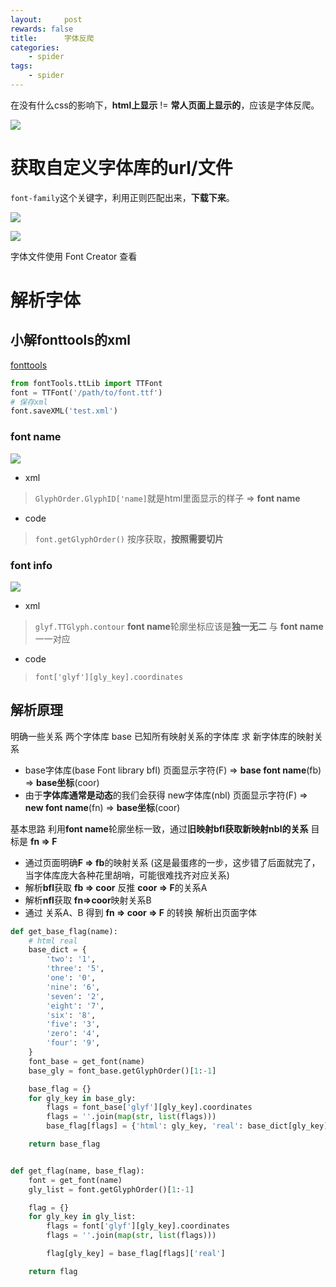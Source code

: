 ```yaml
---
layout:     post
rewards: false
title:      字体反爬
categories:
    - spider
tags:
    - spider
---
```



在没有什么css的影响下，**html上显示** != **常人页面上显示的**，应该是字体反爬。

![](https://cdn.jsdelivr.net/gh/631068264/img/006tNc79ly1g2gcg7n43uj31ki0u0wh7.jpg)



# 获取自定义字体库的url/文件

`font-family`这个关键字，利用正则匹配出来，**下载下来**。

![](https://cdn.jsdelivr.net/gh/631068264/img/006tNc79ly1g2gcwmm6aaj326i0pcwgz.jpg)


![](https://cdn.jsdelivr.net/gh/631068264/img/006tNc79ly1g2gd070c5wj31n80scabi.jpg)

字体文件使用 Font Creator 查看


# 解析字体


## 小解fonttools的xml
[fonttools](https://github.com/fonttools/fonttools)

```python
from fontTools.ttLib import TTFont
font = TTFont('/path/to/font.ttf')
# 保存xml
font.saveXML('test.xml')
```
### font name
![](https://cdn.jsdelivr.net/gh/631068264/img/006tNc79ly1g2gdnn35g1j31mg0nqwgg.jpg)

- xml

> `GlyphOrder.GlyphID['name]`就是html里面显示的样子 => **font name**

- code

> `font.getGlyphOrder()` 按序获取，**按照需要切片**

### font info

![](https://cdn.jsdelivr.net/gh/631068264/img/006tNc79ly1g2ge0kz6eaj31ew0u077x.jpg)

- xml

> `glyf.TTGlyph.contour`  **font name**轮廓坐标应该是**独一无二** 与 **font name**一一对应

- code

> `font['glyf'][gly_key].coordinates`

## 解析原理

明确一些关系 两个字体库 base 已知所有映射关系的字体库 求 新字体库的映射关系

- base字体库(base Font library  bfl) 页面显示字符(F) => **base font name**(fb) => **base坐标**(coor)
- 由于**字体库通常是动态**的我们会获得 new字体库(nbl) 页面显示字符(F) => **new font name**(fn) => **base坐标**(coor)

基本思路  利用**font name**轮廓坐标一致，通过**旧映射bfl获取新映射nbl的关系** 目标是 **fn => F**

- 通过页面明确**F => fb**的映射关系 (这是最蛋疼的一步，这步错了后面就完了，当字体库庞大各种花里胡哨，可能很难找齐对应关系)
- 解析**bfl**获取 **fb => coor** 反推 **coor => F**的关系A
- 解析**nfl**获取 **fn=>coor**映射关系B
- 通过 关系A、B 得到  **fn => coor => F** 的转换  解析出页面字体

```python
def get_base_flag(name):
    # html real
    base_dict = {
        'two': '1',
        'three': '5',
        'one': '0',
        'nine': '6',
        'seven': '2',
        'eight': '7',
        'six': '8',
        'five': '3',
        'zero': '4',
        'four': '9',
    }
    font_base = get_font(name)
    base_gly = font_base.getGlyphOrder()[1:-1]

    base_flag = {}
    for gly_key in base_gly:
        flags = font_base['glyf'][gly_key].coordinates
        flags = ''.join(map(str, list(flags)))
        base_flag[flags] = {'html': gly_key, 'real': base_dict[gly_key]}

    return base_flag


def get_flag(name, base_flag):
    font = get_font(name)
    gly_list = font.getGlyphOrder()[1:-1]

    flag = {}
    for gly_key in gly_list:
        flags = font['glyf'][gly_key].coordinates
        flags = ''.join(map(str, list(flags)))

        flag[gly_key] = base_flag[flags]['real']

    return flag
```


